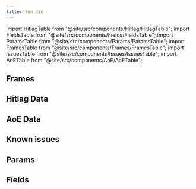 ```yaml
---
title: Yun Jin
---
```


import HitlagTable from "@site/src/components/Hitlag/HitlagTable";
import FieldsTable from "@site/src/components/Fields/FieldsTable";
import ParamsTable from "@site/src/components/Params/ParamsTable";
import FramesTable from "@site/src/components/Frames/FramesTable";
import IssuesTable from "@site/src/components/Issues/IssuesTable";
import AoETable from "@site/src/components/AoE/AoETable";

## Frames

<FramesTable character="yunjin" />

## Hitlag Data

<HitlagTable character="yunjin" />

## AoE Data

<AoETable character="yunjin" />

## Known issues

<IssuesTable character="yunjin" />

## Params

<ParamsTable character="yunjin" />

## Fields

<FieldsTable character="yunjin" />
